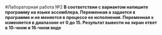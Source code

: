 #Лабораторная работа №2
**В соответствии с вариантом напишите программу на языке ассемблера. 
Переменная a задается в программе и не меняется в процессе ее исполнения. 
Переменная x изменяется в диапазоне от 0 до 15. Результат вывести на экран 
ответ в 10-чном и 16-чном виде**
